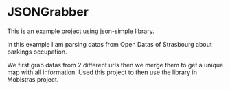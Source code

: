 JSONGrabber
===========

This is an example project using json-simple library.

In this example I am parsing datas from Open Datas of Strasbourg about parkings occupation.

We first grab datas from 2 different urls then we merge them to get a unique map with all information. Used this project to then use the library in Mobistras project.
